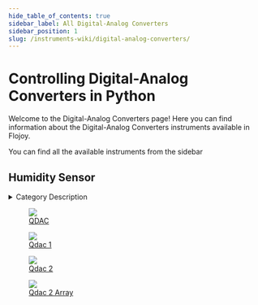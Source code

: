 ```yaml
--- 
hide_table_of_contents: true
sidebar_label: All Digital-Analog Converters
sidebar_position: 1
slug: /instruments-wiki/digital-analog-converters/
---
```


# Controlling Digital-Analog Converters in Python

Welcome to the Digital-Analog Converters page! Here you can find information about the Digital-Analog Converters instruments available in Flojoy.

You can find all the available instruments from the sidebar


## Humidity Sensor 

<details> 
<summary>Category Description</summary> 
Digital-Analog Converter is ... 
</details> 

<div className="flex flex-wrap" style={{ marginLeft: "-40px" }}>
<a href="/instruments-wiki/digital-analog-converters/qdev/qdac">
<figure style={{ width: "185px", height: "200px", objectFit: "scale-down", marginRight: "15px" }}>
<img src="https://res.cloudinary.com/dhopxs1y3/image/upload/e_bgremoval/v1692106976/Instruments/Power%20Supplies/QDAC/file.png" style={{ width: "185px", height: "200px", objectFit: "scale-down", marginRight: "15px" }} />
<figcaption>QDAC</figcaption>
</figure>
</a>
<a href="/instruments-wiki/digital-analog-converters/qdevil/qdac-1">
<figure style={{ width: "185px", height: "200px", objectFit: "scale-down", marginRight: "15px" }}>
<img src="https://res.cloudinary.com/dhopxs1y3/image/upload/e_bgremoval/v1692106889/Instruments/Power%20Supplies/Qdac-1/file.png" style={{ width: "185px", height: "200px", objectFit: "scale-down", marginRight: "15px" }} />
<figcaption>Qdac 1</figcaption>
</figure>
</a>
<a href="/instruments-wiki/digital-analog-converters/qdevil/qdac-2-array">
<figure style={{ width: "185px", height: "200px", objectFit: "scale-down", marginRight: "15px" }}>
<img src="https://res.cloudinary.com/dhopxs1y3/image/upload/e_bgremoval/v1692106818/Instruments/Power%20Supplies/Qdac-2/file.png" style={{ width: "185px", height: "200px", objectFit: "scale-down", marginRight: "15px" }} />
<figcaption>Qdac 2</figcaption>
</figure>
</a>
<a href="/instruments-wiki/digital-analog-converters/qdevil/qdac-2">
<figure style={{ width: "185px", height: "200px", objectFit: "scale-down", marginRight: "15px" }}>
<img src="https://res.cloudinary.com/dhopxs1y3/image/upload/e_bgremoval/v1692106899/Instruments/Power%20Supplies/Qdac-2-Array/file.png" style={{ width: "185px", height: "200px", objectFit: "scale-down", marginRight: "15px" }} />
<figcaption>Qdac 2 Array</figcaption>
</figure>
</a>
</div>